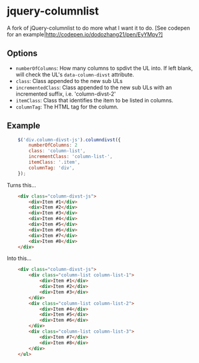 # jquery-columnlist

A fork of jQuery-columnlist to do more what I want it to do. [See codepen for an example|http://codepen.io/dodozhang21/pen/EyYMpy?]

## Options
* `numberOfColumns`: How many columns to spdivt the UL into. If left blank, will check the UL's `data-column-divst` attribute.
* `class`: Class appended to the new sub ULs
* `incrementedClass`: Class appended to the new sub ULs with an incremented suffix, i.e. 'column-divst-2'
* `itemClass`: Class that identifies the item to be listed in columns.
* `columnTag`: The HTML tag for the column.

## Example

```javascript
    $('div.column-divst-js').columndivst({
        numberOfColumns: 2
        class: 'column-list',
        incrementClass: 'column-list-',
        itemClass: '.item',
        columnTag: 'div',
    });
```

Turns this...

```html
    <div class="column-divst-js">
        <div>Item #1</div>
        <div>Item #2</div>
        <div>Item #3</div>
        <div>Item #4</div>
        <div>Item #5</div>
        <div>Item #6</div>
        <div>Item #7</div>
        <div>Item #8</div>
    </div>
```

Into this...

```html
    <div class="column-divst-js">
        <div class="column-list column-list-1">
            <div>Item #1</div>
            <div>Item #2</div>
            <div>Item #3</div>
        </div>
        <div class="column-list column-list-2">
            <div>Item #4</div>
            <div>Item #5</div>
            <div>Item #6</div>
        </div>
        <div class="column-list column-list-3">
            <div>Item #7</div>
            <div>Item #8</div>
        </div>
    </ul>
```

